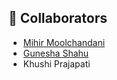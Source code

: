 ## 👥 Collaborators
- [Mihir Moolchandani](https://github.com/horrible-hacker)
- [Gunesha Shahu](https://github.com/ShahuGunesha)
- Khushi Prajapati

